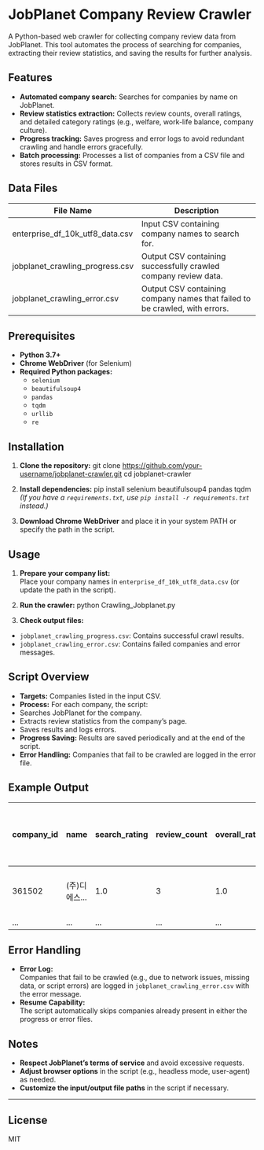 # JobPlanet Company Review Crawler

A Python-based web crawler for collecting company review data from JobPlanet. This tool automates the process of searching for companies, extracting their review statistics, and saving the results for further analysis.

## Features

- **Automated company search:** Searches for companies by name on JobPlanet.
- **Review statistics extraction:** Collects review counts, overall ratings, and detailed category ratings (e.g., welfare, work-life balance, company culture).
- **Progress tracking:** Saves progress and error logs to avoid redundant crawling and handle errors gracefully.
- **Batch processing:** Processes a list of companies from a CSV file and stores results in CSV format.

## Data Files

| File Name                       | Description                                                                 |
|----------------------------------|-----------------------------------------------------------------------------|
| enterprise_df_10k_utf8_data.csv  | Input CSV containing company names to search for.                           |
| jobplanet_crawling_progress.csv  | Output CSV containing successfully crawled company review data.             |
| jobplanet_crawling_error.csv     | Output CSV containing company names that failed to be crawled, with errors. |

## Prerequisites

- **Python 3.7+**
- **Chrome WebDriver** (for Selenium)
- **Required Python packages:**
  - `selenium`
  - `beautifulsoup4`
  - `pandas`
  - `tqdm`
  - `urllib`
  - `re`

## Installation

1. **Clone the repository:**
git clone https://github.com/your-username/jobplanet-crawler.git
cd jobplanet-crawler

2. **Install dependencies:**
pip install selenium beautifulsoup4 pandas tqdm
*(If you have a `requirements.txt`, use `pip install -r requirements.txt` instead.)*

3. **Download Chrome WebDriver** and place it in your system PATH or specify the path in the script.

## Usage

1. **Prepare your company list:**  
Place your company names in `enterprise_df_10k_utf8_data.csv` (or update the path in the script).

2. **Run the crawler:**
python Crawling_Jobplanet.py

3. **Check output files:**  
- `jobplanet_crawling_progress.csv`: Contains successful crawl results.
- `jobplanet_crawling_error.csv`: Contains failed companies and error messages.

## Script Overview

- **Targets:** Companies listed in the input CSV.
- **Process:** For each company, the script:
- Searches JobPlanet for the company.
- Extracts review statistics from the company’s page.
- Saves results and logs errors.
- **Progress Saving:** Results are saved periodically and at the end of the script.
- **Error Handling:** Companies that fail to be crawled are logged in the error file.

## Example Output

| company_id | name                        | search_rating | review_count | overall_rating | 복지/급여 | 워라밸 | 사내문화 | 승진 기회 | 경영진 | 기업 추천율 | CEO 지지율 | 성장 가능성 | 검색기업명      |
|------------|-----------------------------|---------------|--------------|----------------|-----------|--------|----------|-----------|--------|-------------|------------|-------------|-----------------|
| 361502     | (주)디에스...      | 1.0           | 3            | 1.0            | 1.3       | 1.3    | 1.0      | 1.0       | 1.0    | 0%          | 0%         | 0%          | 디에스아... |
| ...        | ...                         | ...           | ...          | ...            | ...       | ...    | ...      | ...       | ...    | ...         | ...        | ...         | ...             |

## Error Handling

- **Error Log:**  
Companies that fail to be crawled (e.g., due to network issues, missing data, or script errors) are logged in `jobplanet_crawling_error.csv` with the error message.
- **Resume Capability:**  
The script automatically skips companies already present in either the progress or error files.

## Notes

- **Respect JobPlanet’s terms of service** and avoid excessive requests.
- **Adjust browser options** in the script (e.g., headless mode, user-agent) as needed.
- **Customize the input/output file paths** in the script if necessary.

---

## License

MIT

